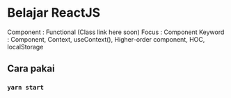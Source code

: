 # Belajar ReactJS

Component : Functional (Class link here soon)
Focus : Component
Keyword : Component, Context, useContext(), Higher-order component, HOC, localStorage

## Cara pakai 
### `yarn start`
